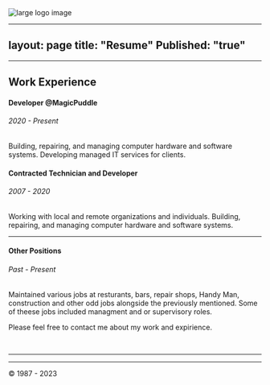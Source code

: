 <!-- Banner Begin-->
  <div height="250px">
    <div class="card-img-top">
      <img class="container" src="https://d33wubrfki0l68.cloudfront.net/de4370d1131de37bf7757a6bd5f3dda0e7d5f448/94c9a/assets/img/mc-galaxy-banner.png" alt="large logo image"/>
    </div>
  </div>
<!-- Banner End -->

---
layout: page
title: "Resume"
Published: "true"
---

<head>
  <!-- Basic Needs -->
  <meta name="Description" content="Github.io page for MCinotti" />
  <link rel="stylesheet" href="https://cdnjs.cloudflare.com/ajax/libs/bootswatch/4.6.0/darkly/bootstrap.min.css"
    crossorigin="anonymous" />
  <link rel="stylesheet" href="https://cdnjs.cloudflare.com/ajax/libs/font-awesome/5.15.2/css/all.min.css"
    crossorigin="anonymous" />

 <!-- MagicPuddle CSS -->
  <link href='https://d33wubrfki0l68.cloudfront.net/bundles/d32625a34617df2b5daf9728883f08c5dd7ac0d8.css' rel='stylesheet'/>
  <link rel="stylesheet" href="https://cdnjs.cloudflare.com/ajax/libs/font-awesome/6.0.0/css/all.min.css" integrity="sha512-9usAa10IRO0HhonpyAIVpjrylPvoDwiPUiKdWk5t3PyolY1cOd4DSE0Ga+ri4AuTroPR5aQvXU9xC6qOPnzFeg==" crossorigin="anonymous" referrerpolicy="no-referrer" />
<!-- End MagicPuddle CSS -->
</head>

<body>
<!-- Begin Main Body  -->
<main id="main-content">
<!-- Main Card Start-->
<div class="">
  <hr>
  <div class="card">
    <div class="card-body">
      <h2>Work Experience</h2>
      <h4>Developer @MagicPuddle</h4>
        <h6>2020 - Present</h6>
        <p>
          Building, repairing, and managing computer hardware and software systems.
          Developing managed IT services for clients.
        </p>
      <h4>Contracted Technician and Developer</h4>
        <h6>2007 - 2020</h6>
      <p>
        Working with local and remote organizations and individuals.
        Building, repairing, and managing computer hardware and software systems.
      </p>
        <hr>
      <h4>Other Positions</h4>
        <h6>Past - Present</h6>
          <p>
          Maintained various jobs at resturants, bars, repair shops, Handy Man, construction and other odd jobs alongside the previously mentioned.
          Some of theese jobs included managment and or supervisory roles. 
          </p>
    </div>
    <div>
      <p>Please feel free to contact me about my work and expirience.</p>
    </div>
  </div>
<br>
</div>
<hr>
</main>
<hr>
<!-- Main Card End -->
    
<!-- Begin Footer -->
<footer class="footer">
  <div id="badges" class="badges">
    <!-- Place Badges Here -->
  </div>
  <div class="credits">
    <p>© 1987 - 2023</p>
  </div>
</footer>
<!-- End Footer -->
 <!-- Script section -->
 <script type="text/javascript">
  $("#navId a").click((e) => {
    e.preventDefault();
    $(this).tab("show");
  });
</script>
<script crossorigin="anonymous"
  src="https://cdnjs.cloudflare.com/ajax/libs/jquery/3.5.1/jquery.slim.min.js"></script>
<script crossorigin="anonymous"
  src="https://cdnjs.cloudflare.com/ajax/libs/popper.js/1.16.1/umd/popper.min.js"></script>
<script crossorigin="anonymous"
  src="https://cdnjs.cloudflare.com/ajax/libs/twitter-bootstrap/4.6.0/js/bootstrap.min.js"></script>

<!-- Script Section -->
</body>

</html>
